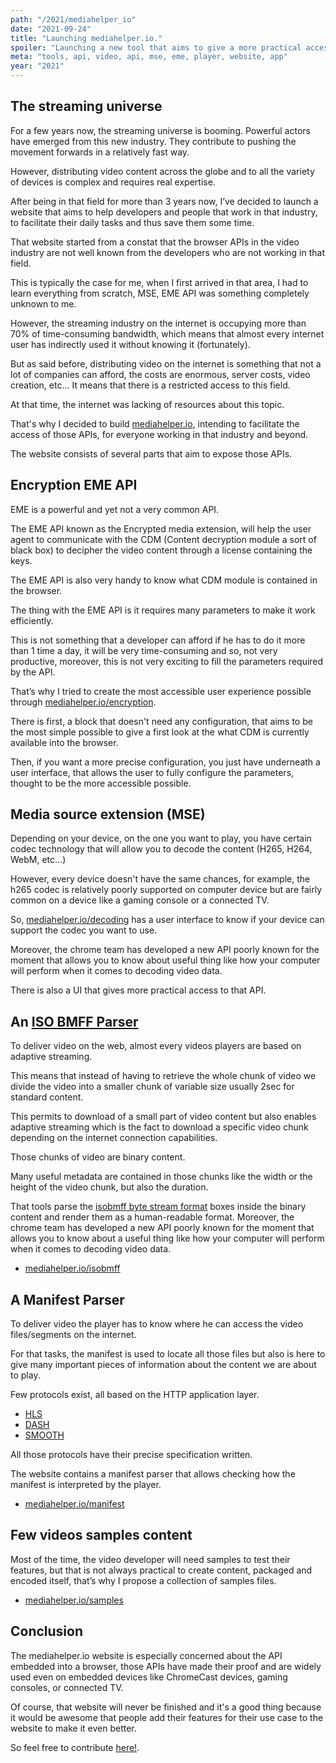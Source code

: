 ```yaml
---
path: "/2021/mediahelper_io"
date: "2021-09-24"
title: "Launching mediahelper.io."
spoiler: "Launching a new tool that aims to give a more practical access to video API in the browser!"
meta: "tools, api, video, api, mse, eme, player, website, app"
year: "2021"
---
```


## The streaming universe

For a few years now, the streaming universe is booming. Powerful actors have emerged from this new industry. They contribute to pushing the movement forwards in a relatively fast way.

However, distributing video content across the globe and to all the variety of devices is complex and requires real expertise.

After being in that field for more than 3 years now, I’ve decided to launch a website that aims to help developers and people that work in that industry, to facilitate their daily tasks and thus save them some time.

That website started from a constat that the browser APIs in the video industry are not well known from the developers who are not working in that field.

This is typically the case for me, when I first arrived in that area, I had to learn everything from scratch, MSE, EME API was something completely unknown to me.

However, the streaming industry on the internet is occupying more than 70% of time-consuming bandwidth, which means that almost every internet user has indirectly used it without knowing it (fortunately).

But as said before, distributing video on the internet is something that not a lot of companies can afford, the costs are enormous, server costs, video creation, etc...
It means that there is a restricted access to this field.

At that time, the internet was lacking of resources about this topic.

That's why I decided to build [mediahelper.io](https://mediahelper.io/), intending to facilitate the access of those APIs, for everyone working in that industry and beyond.

The website consists of several parts that aim to expose those APIs.

## Encryption EME API

EME is a powerful and yet not a very common API.

The EME API known as the Encrypted media extension, will help the user agent to communicate with the CDM (Content decryption module a sort of black box) to decipher the video content through a license containing the keys.

The EME API is also very handy to know what CDM module is contained in the browser.

The thing with the EME API is it requires many parameters to make it work efficiently.

This is not something that a developer can afford if he has to do it more than 1 time a day, it will be very time-consuming and so, not very productive, moreover, this is not very exciting to fill the parameters required by the API.

That’s why I tried to create the most accessible user experience possible through [mediahelper.io/encryption](https://mediahelper.io/encryption).

There is first, a block that doesn't need any configuration, that aims to be the most simple possible to give a first look at the what CDM is currently available into the browser.

Then, if you want a more precise configuration, you just have underneath a user interface, that allows the user to fully configure the parameters, thought to be the more accessible possible.

## Media source extension (MSE)

Depending on your device, on the one you want to play, you have certain codec technology that will allow you to decode the content (H265, H264, WebM, etc…)

However, every device doesn't have the same chances, for example, the h265 codec is relatively poorly supported on computer device but are fairly common on a device like a gaming console or a connected TV.

So, [mediahelper.io/decoding](https://mediahelper.io/decoding) has a user interface to know if your device can support the codec you want to use.

Moreover, the chrome team has developed a new API poorly known for the moment that allows you to know about useful thing like how your computer will perform when it comes to decoding video data.

There is also a UI that gives more practical access to that API.

## An [ISO BMFF Parser](https://www.w3.org/TR/mse-byte-stream-format-isobmff/)

To deliver video on the web, almost every videos players are based on adaptive streaming.

This means that instead of having to retrieve the whole chunk of video we divide the video into a smaller chunk of variable size usually 2sec for standard content.

This permits to download of a small part of video content but also enables adaptive streaming which is the fact to download a specific video chunk depending on the internet connection capabilities.

Those chunks of video are binary content.

Many useful metadata are contained in those chunks like the width or the height of the video chunk, but also the duration.

That tools parse the [isobmff byte stream format](https://www.w3.org/TR/mse-byte-stream-format-isobmff/) boxes inside the binary content and render them as a human-readable format. Moreover, the chrome team has developed a new API poorly known for the moment that allows you to know about a useful thing like how your computer will perform when it comes to decoding video data.

- [mediahelper.io/isobmff](https://mediahelper.io/isobmff)

## A Manifest Parser

To deliver video the player has to know where he can access the video files/segments on the internet.

For that tasks, the manifest is used to locate all those files but also is here to give many important pieces of information about the content we are about to play.

Few protocols exist, all based on the HTTP application layer.

- [HLS](https://datatracker.ietf.org/doc/html/rfc8216)
- [DASH](https://dashif.org/docs/DASH-IF-IOP-v4.3.pdf)
- [SMOOTH](https://docs.microsoft.com/en-us/openspecs/windows_protocols/ms-sstr/8383f27f-7efe-4c60-832a-387274457251)

All those protocols have their precise specification written.

The website contains a manifest parser that allows checking how the manifest is interpreted by the player.

- [mediahelper.io/manifest](https://mediahelper.io/manifest)

## Few videos samples content

Most of the time, the video developer will need samples to test their features, but that is not always practical to create content, packaged and encoded itself, that’s why I propose a collection of samples files.

- [mediahelper.io/samples](https://mediahelper.io/samples)

## Conclusion

The mediahelper.io website is especially concerned about the API embedded into a browser, those APIs have made their proof and are widely used even on embedded devices like ChromeCast devices, gaming consoles, or connected TV.

Of course, that website will never be finished and it's a good thing because it would be awesome that people add their features for their use case to the website to make it even better.

So feel free to contribute [here!](https://github.com/PaulRosset/mediahelper).
